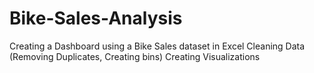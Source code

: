 # Bike-Sales-Analysis
Creating a Dashboard using a Bike Sales dataset in Excel
Cleaning Data (Removing Duplicates, Creating bins)
Creating Visualizations
